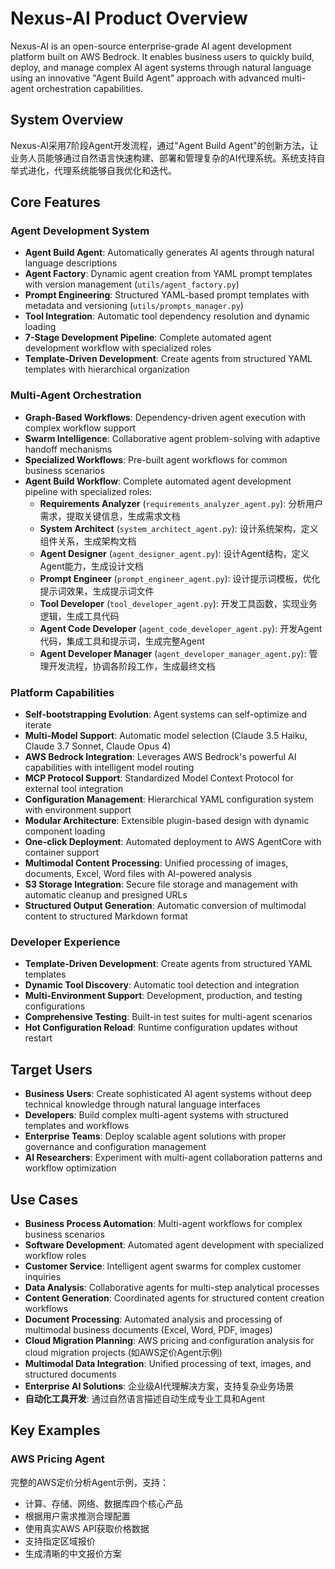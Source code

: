 # Nexus-AI Product Overview

Nexus-AI is an open-source enterprise-grade AI agent development platform built on AWS Bedrock. It enables business users to quickly build, deploy, and manage complex AI agent systems through natural language using an innovative "Agent Build Agent" approach with advanced multi-agent orchestration capabilities.

## System Overview

Nexus-AI采用7阶段Agent开发流程，通过"Agent Build Agent"的创新方法，让业务人员能够通过自然语言快速构建、部署和管理复杂的AI代理系统。系统支持自举式进化，代理系统能够自我优化和迭代。

## Core Features

### Agent Development System
- **Agent Build Agent**: Automatically generates AI agents through natural language descriptions
- **Agent Factory**: Dynamic agent creation from YAML prompt templates with version management (`utils/agent_factory.py`)
- **Prompt Engineering**: Structured YAML-based prompt templates with metadata and versioning (`utils/prompts_manager.py`)
- **Tool Integration**: Automatic tool dependency resolution and dynamic loading
- **7-Stage Development Pipeline**: Complete automated agent development workflow with specialized roles
- **Template-Driven Development**: Create agents from structured YAML templates with hierarchical organization

### Multi-Agent Orchestration
- **Graph-Based Workflows**: Dependency-driven agent execution with complex workflow support
- **Swarm Intelligence**: Collaborative agent problem-solving with adaptive handoff mechanisms
- **Specialized Workflows**: Pre-built agent workflows for common business scenarios
- **Agent Build Workflow**: Complete automated agent development pipeline with specialized roles:
  - **Requirements Analyzer** (`requirements_analyzer_agent.py`): 分析用户需求，提取关键信息，生成需求文档
  - **System Architect** (`system_architect_agent.py`): 设计系统架构，定义组件关系，生成架构文档
  - **Agent Designer** (`agent_designer_agent.py`): 设计Agent结构，定义Agent能力，生成设计文档
  - **Prompt Engineer** (`prompt_engineer_agent.py`): 设计提示词模板，优化提示词效果，生成提示词文件
  - **Tool Developer** (`tool_developer_agent.py`): 开发工具函数，实现业务逻辑，生成工具代码
  - **Agent Code Developer** (`agent_code_developer_agent.py`): 开发Agent代码，集成工具和提示词，生成完整Agent
  - **Agent Developer Manager** (`agent_developer_manager_agent.py`): 管理开发流程，协调各阶段工作，生成最终文档

### Platform Capabilities
- **Self-bootstrapping Evolution**: Agent systems can self-optimize and iterate
- **Multi-Model Support**: Automatic model selection (Claude 3.5 Haiku, Claude 3.7 Sonnet, Claude Opus 4)
- **AWS Bedrock Integration**: Leverages AWS Bedrock's powerful AI capabilities with intelligent model routing
- **MCP Protocol Support**: Standardized Model Context Protocol for external tool integration
- **Configuration Management**: Hierarchical YAML configuration system with environment support
- **Modular Architecture**: Extensible plugin-based design with dynamic component loading
- **One-click Deployment**: Automated deployment to AWS AgentCore with container support
- **Multimodal Content Processing**: Unified processing of images, documents, Excel, Word files with AI-powered analysis
- **S3 Storage Integration**: Secure file storage and management with automatic cleanup and presigned URLs
- **Structured Output Generation**: Automatic conversion of multimodal content to structured Markdown format

### Developer Experience
- **Template-Driven Development**: Create agents from structured YAML templates
- **Dynamic Tool Discovery**: Automatic tool detection and integration
- **Multi-Environment Support**: Development, production, and testing configurations
- **Comprehensive Testing**: Built-in test suites for multi-agent scenarios
- **Hot Configuration Reload**: Runtime configuration updates without restart

## Target Users

- **Business Users**: Create sophisticated AI agent systems without deep technical knowledge through natural language interfaces
- **Developers**: Build complex multi-agent systems with structured templates and workflows
- **Enterprise Teams**: Deploy scalable agent solutions with proper governance and configuration management
- **AI Researchers**: Experiment with multi-agent collaboration patterns and workflow optimization

## Use Cases

- **Business Process Automation**: Multi-agent workflows for complex business scenarios
- **Software Development**: Automated agent development with specialized workflow roles
- **Customer Service**: Intelligent agent swarms for complex customer inquiries
- **Data Analysis**: Collaborative agents for multi-step analytical processes
- **Content Generation**: Coordinated agents for structured content creation workflows
- **Document Processing**: Automated analysis and processing of multimodal business documents (Excel, Word, PDF, images)
- **Cloud Migration Planning**: AWS pricing and configuration analysis for cloud migration projects (如AWS定价Agent示例)
- **Multimodal Data Integration**: Unified processing of text, images, and structured documents
- **Enterprise AI Solutions**: 企业级AI代理解决方案，支持复杂业务场景
- **自动化工具开发**: 通过自然语言描述自动生成专业工具和Agent

## Key Examples

### AWS Pricing Agent
完整的AWS定价分析Agent示例，支持：
- 计算、存储、网络、数据库四个核心产品
- 根据用户需求推测合理配置
- 使用真实AWS API获取价格数据
- 支持指定区域报价
- 生成清晰的中文报价方案